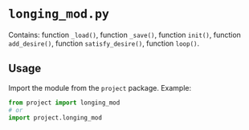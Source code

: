 # `longing_mod.py`

Contains: function `_load()`, function `_save()`, function `init()`, function `add_desire()`, function `satisfy_desire()`, function `loop()`.

## Usage

Import the module from the `project` package. Example:

```python
from project import longing_mod
# or
import project.longing_mod
```
